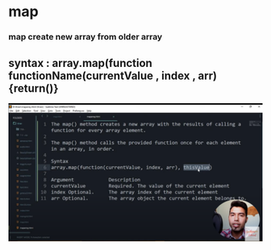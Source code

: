 # map 
### map create new array from older array 

## syntax : array.map(function functionName(currentValue , index , arr){return()}


![alt text](image.png)